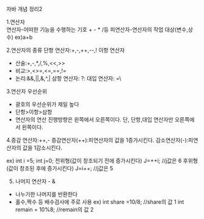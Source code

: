 자바 개념 정리2

1.연산자  
연산자-어떠한 기능을 수행하는 기호 + - * /등
피연산자-연산자의 작업 대상(변수,상수)
ex)a+b

2.연산자의 종류
단항 연산자:+,-,++,--,!
이항 연산자

- 산술:+,-,*,/,%,<<,>>
- 비교:>,<>=,<=,==,!=
- 논리:&&,||,&,^,|
삼항 연산자: ?:
대입 연산자: =\

3.연산자 우선순위
- 괄호의 우선순위가 제일 높다
- 단항>이항>삼항
- 연산자의 연산 진행방향은 왼쪽에서 오른쪽이다. 단, 단항,대입 연산자만 오른쪽에서 왼쪽이다.


4.증감 연산자:++,-
증감연산자(++):피연산자의 값을 1증가시킨다.
감소연산자(-):피연산자의 값을 1감소시킨다.

ex)
int i =5;
int j=0;
전위형(값이 창조되기 전에 증가시킨다)
 J=++i; //j값은 6
후위형(값이 창조된 후에 증가시킨다)
 J=i++; //j값은 5


5. 나머지 연산자 - &
- 나누기한 나머지를 반환한다
- 홀수,짝수 등 배수검사에 주로 사용
ex)
int share =10/8; //share의 값 1
int remain = 10%8; //remain의 값 2
